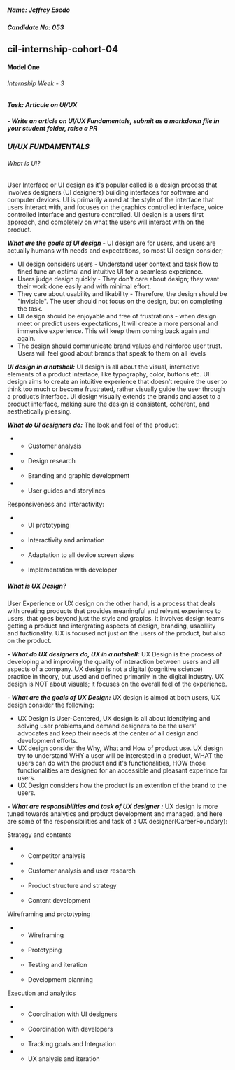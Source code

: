 ##### **Name: Jeffrey Esedo**
##### **Candidate No: 053**

## **cil-internship-cohort-04**
#### **Model One**
###### Internship Week - 3

#### ***Task: Articule on UI/UX***

##### - Write an article on UI/UX Fundamentals, submit as a markdown file in your student folder, raise a PR

### ***UI/UX FUNDAMENTALS***

###### What is UI?
User Interface or UI design as it's popular called is a design process that involves designers (UI designers) building interfaces for software and computer devices. UI is primarily aimed at the style of the interface that users interact with, and focuses on the graphics controlled interface, voice controlled interface and gesture controlled. UI design is a users first approach, and completely on what the users will interact with on the product.

***What are the goals of UI design -*** 
UI design are for users, and users are actually humans with needs and expectations, so most UI design consider;
- UI design considers users - Understand user context and task flow to fined tune an optimal and intuitive UI for a seamless experience.
- Users judge design quickly - They don't care about design; they want their work done easily and with minimal effort.
- They care about usability and likability - Therefore, the design should be "invisible". The user should not focus on the design, but on completing the task.
- UI design should be enjoyable and free of frustrations - when design meet or predict users expectations, It will create a more personal and immersive experience. This will keep them coming back again and again.
- The design should communicate brand values and reinforce user trust. Users will feel good about brands that speak to them on all levels

***UI design in a nutshell:***
UI design is all about the visual, interactive elements of a product interface, like typography, color, buttons etc.
UI design aims to create an intuitive experience that doesn’t require the user to think too much or become frustrated, rather visually guide the user through a product’s interface.
UI design visually extends the brands and asset to a product interface, making sure the design is consistent, coherent, and aesthetically pleasing.


***What do UI designers do:***
The look and feel of the product:
- * Customer analysis
- * Design research
- * Branding and graphic development
- * User guides and storylines

Responsiveness and interactivity:
- * UI prototyping
- * Interactivity and animation
- * Adaptation to all device screen sizes
- * Implementation with developer


##### What is UX Design?
User Experience or UX design on the other hand, is a process that deals with creating products that provides meaningful and relvant experience to users, that goes beyond just the style and grapics. it involves design teams getting a product and intergrating aspects of design, branding, usablility and fuctionality. UX is focused not just on the users of the product, but also on the product.  
 
***- What do UX designers do, UX in a nutshell:***
UX Design is the process of developing and improving the quality of interaction between users and all aspects of a company.
UX design is not a digital (cognitive science) practice in theory, but used and defined primarily in the digital industry.
UX design is NOT about visuals; it focuses on the overall feel of the experience.

***- What are the goals of UX Design:***
UX design is aimed at both users, UX design consider the following:
- UX Design is User-Centered, UX design is all about identifying and solving user problems,and demand designers to be the users’ advocates and keep their needs at the center of all design and development efforts.
- UX design consider the Why, What and How of product use. UX design try to understand WHY a user will be interested in a product, WHAT the users can do with the product and it's functionalities, HOW those functionalities are designed for an accessible and pleasant experince for users.  
- UX Design considers how the product is an extention of the brand to the users. 

***- What are responsibilities and task of UX designer :***
UX design is more tuned towards analytics and product development and managed, and here are some of the responsibilities and task of a UX designer(CareerFoundary):

Strategy and contents
- * Competitor analysis
- * Customer analysis and user research
- * Product structure and strategy
- * Content development

Wireframing and prototyping
- * Wireframing
- * Prototyping
- * Testing and iteration
- * Development planning

Execution and analytics
- * Coordination with UI designers
- * Coordination with developers
- * Tracking goals and Integration
- * UX analysis and iteration